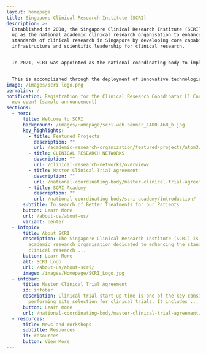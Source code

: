 ```yaml
---
layout: homepage
title: Singapore Clinical Research Institute (SCRI)
description: >-
  Established in 2008, the Singapore Clinical Research Institute (SCRI) was set
  up as the national academic clinical research organisation to enhance the
  standards of clinical research in Singapore by developing core capabilities,
  infrastructure and scientific leadership for clinical research. 


  In 2021, SCRI was appointed as the national coordinating body to implement the national clinical trial strategy and enhance Singapore’s clinical trial ecosystem.


  This is accomplished through the deployment of innovative technologies and processes, and strategic coordination of ecosystem capabilities and infrastructure to achieve synergies that will enhance the clinical research ecosystem aimed towards a healthier community and better patient outcomes.
image: /images/scri logo.png
permalink: /
notification: Registration for the Clinical Research Coordinator L1 Course is
  now open! (sample announcement)
sections:
  - hero:
      title: Welcome to SCRI
      background: /images/Homepage/scri-web-banner_1400-468_b.jpg
      key_highlights:
        - title: Featured Projects
          description: ""
          url: /academic-research-organization/featured-projects/atom3/
        - title: CLINICAL RESEARCH NETWORKS
          description: ""
          url: /clinical-research-networks/overview/
        - title: Master Clinical Trial Agreement
          description: ""
          url: /national-coordinating-body/master-clinical-trial-agreement/
        - title: SCRI Academy
          description: ""
          url: /national-coordinating-body/scri-academy/introduction/
      subtitle: In search of Better Treatments for our Patients
      button: Learn More
      url: /about-us/about-us/
      variant: center
  - infopic:
      title: About SCRI
      description: The Singapore Clinical Research Institute (SCRI) is the national
        academic research organisation dedicated to enhancing the standards of
        clinical research ...
      button: Learn More
      alt: SCRI_Logo
      url: /about-us/about-scri/
      image: /images/Homepage/SCRI_Logo.jpg
  - infobar:
      title: Master Clinical Trial Agreement
      id: infobar
      description: Clinical trial start-up time is one of the key considerations when
        performing site selection for clinical trials. It includes ...
      button: Learn more
      url: /national-coordinating-body/master-clinical-trial-agreement/
  - resources:
      title: News and Workshops
      subtitle: Resources
      id: resources
      button: View More
---
```

